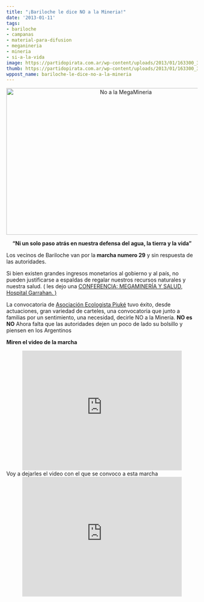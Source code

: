 ```yaml
---
title: "¡Bariloche le dice NO a la Mineria!"
date: '2013-01-11'
tags:
- bariloche
- campanas
- material-para-difusion
- meganineria
- mineria
- si-a-la-vida
image: https://partidopirata.com.ar/wp-content/uploads/2013/01/163300_390921950997542_974140989_n.jpg
thumb: https://partidopirata.com.ar/wp-content/uploads/2013/01/163300_390921950997542_974140989_n-150x150.jpg
wppost_name: bariloche-le-dice-no-a-la-mineria
---
```


<p style="text-align: center;"><a href="https://partidopirata.com.ar/8176/bariloche-le-dice-no-a-la-mineria/163300_390921950997542_974140989_n-2" rel="attachment wp-att-8189"><img class="aligncenter  wp-image-8189" alt="No a la MegaMineria" src="https://partidopirata.com.ar/wp-content/uploads/2013/01/163300_390921950997542_974140989_n1.jpg" width="614" height="386" /></a></p>
<p style="text-align: center;"><strong>“Ni un solo paso atrás en nuestra defensa del agua, la tierra y la vida”</strong></p>
<p style="text-align: left;">Los vecinos de Bariloche van por la<strong> marcha numero 29</strong> y sin respuesta de las autoridades.</p>
<p style="text-align: left;">Si bien existen grandes ingresos monetarios al gobierno y al país, no pueden justificarse a espaldas de regalar nuestros recursos naturales y nuestra salud. ( les dejo una <a href="https://partidopirata.com.ar/7587/conferencia-megamineria-y-salud-hospital-garrahan" rel="bookmark">CONFERENCIA: MEGAMINERÍA Y SALUD, Hospital Garrahan. )</a></p>
La convocatoria de <a title="Facebook de la Asociacion" href="https://www.facebook.com/asociacionecologistapiuke">Asociación Ecologista Piuké</a> tuvo éxito, desde actuaciones, gran variedad de carteles, una convocatoria que junto a  familias por un sentimiento, una necesidad, decirle NO a la Minería. <strong>NO es NO</strong>
Ahora falta que las autoridades dejen un poco de lado su bolsillo y piensen en los Argentinos

<strong>Miren el video de la marcha</strong>

<center><iframe src="http://www.youtube.com/embed/Nypv6XZJxco" height="315" width="420" allowfullscreen="" frameborder="0"></iframe></center>Voy a dejarles el video con el que se convoco a esta marcha

<center><iframe src="http://www.youtube.com/embed/OSYCgf3G3XE" height="315" width="420" allowfullscreen="" frameborder="0"></iframe></center>
